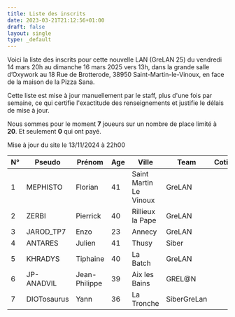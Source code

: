 ```yaml
---
title: Liste des inscrits
date: 2023-03-21T21:12:56+01:00
draft: false
layout: single
type: _default
---
```

Voici la liste des inscrits pour cette nouvelle LAN (GreLAN 25) du vendredi 14 mars 20h au dimanche 16 mars 2025 vers 13h, dans la grande salle d’Oxywork au 18 Rue de Brotterode, 38950 Saint-Martin-le-Vinoux, en face de la maison de la Pizza Sana.  

Cette liste est mise à jour manuellement par le staff, plus d'une fois par semaine, ce qui certifie l'exactitude des renseignements et justifie le délais de mise à jour.  

Nous sommes pour le moment **7** joueurs sur un nombre de place limité à **20**. Et seulement **0** qui ont payé.

Mise à jour du site le 13/11/2024 à 22h00
&nbsp;

| N°  | Pseudo     | Prénom        | Age | Ville                  | Team   | Cotisation |
| --- | ---------- | ------------- | --- | ---------------------- | ------ | ---------- |
| 1   | MEPHISTO   | Florian       | 41  | Saint Martin Le Vinoux | GreLAN |            |
| 2   | ZERBI      | Pierrick      | 40  | Rillieux la Pape       | GreLAN |            |
| 3   | JAROD_TP7  | Enzo          | 23  | Annecy                 | GreLAN |            |
| 4   | ANTARES    | Julien        | 41  | Thusy                  | Siber  |            |
| 5   | KHRADYS    | Tiphaine      | 40  | La Batch               | GreLAN |            |
| 6   | JP-ANADVIL | Jean-Philippe | 39  | Aix les Bains          | GREL@N |            |
| 7   | DIOTosaurus | Yann | 36  | La Tronche          | SiberGreLan |            |